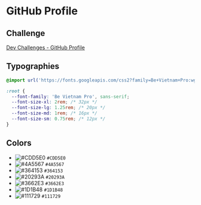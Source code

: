 # GitHub Profile

## Challenge

[Dev Challenges - GitHub Profile](https://devchallenges.io/challenge/42)

## Typographies

```css
@import url('https://fonts.googleapis.com/css2?family=Be+Vietnam+Pro:wght@600&display=swap');

:root {
  --font-family: 'Be Vietnam Pro', sans-serif;
  --font-size-xl: 2rem; /* 32px */
  --font-size-lg: 1.25rem; /* 20px */
  --font-size-md: 1rem; /* 16px */
  --font-size-sm: 0.75rem; /* 12px */
}
```

## Colors

- ![#CDD5E0](https://placehold.co/15x15/CDD5E0/CDD5E0.png) `#CDD5E0`
- ![#4A5567](https://placehold.co/15x15/4A5567/4A5567.png) `#4A5567`
- ![#364153](https://placehold.co/15x15/364153/364153.png) `#364153`
- ![#20293A](https://placehold.co/15x15/20293A/20293A.png) `#20293A`
- ![#3662E3](https://placehold.co/15x15/3662E3/3662E3.png) `#3662E3`
- ![#1D1B48](https://placehold.co/15x15/1D1B48/1D1B48.png) `#1D1B48`
- ![#111729](https://placehold.co/15x15/111729/111729.png) `#111729`
